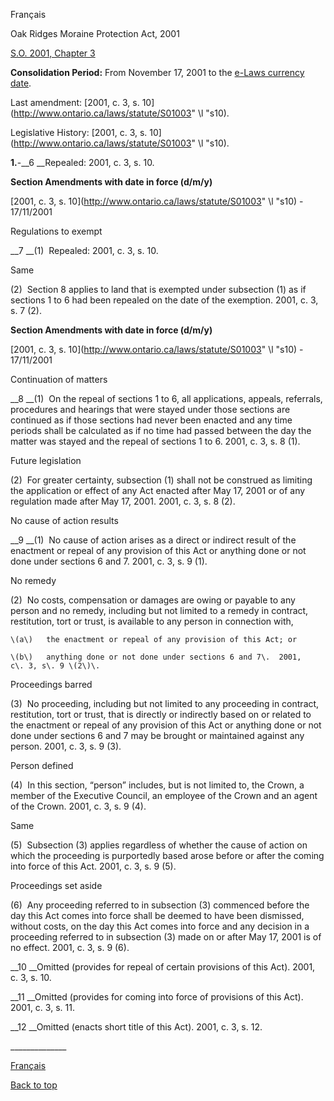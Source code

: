 [<a id="Top"></a>Français](http://www.ontario.ca/fr/lois/loi/01o03)

Oak Ridges Moraine Protection Act, 2001

[S\.O\. 2001, Chapter 3](https://www.ontario.ca/laws/statute/s01003)

__Consolidation Period:__  From November 17, 2001 to the [e\-Laws currency date](http://www.e-laws.gov.on.ca/navigation?file=currencyDates&lang=en)\.

Last amendment:  [2001, c\. 3, s\. 10](http://www.ontario.ca/laws/statute/S01003" \l "s10)\.

Legislative History: [2001, c\. 3, s\. 10](http://www.ontario.ca/laws/statute/S01003" \l "s10)\.

__1\.__\-__6 __Repealed:  2001, c\. 3, s\. 10\.

__Section Amendments with date in force \(d/m/y\)__

[2001, c\. 3, s\. 10](http://www.ontario.ca/laws/statute/S01003" \l "s10) \- 17/11/2001

Regulations to exempt

<a id="BK0"></a>__7 __\(1\)  Repealed:  2001, c\. 3, s\. 10\.

Same

\(2\)  Section 8 applies to land that is exempted under subsection \(1\) as if sections 1 to 6 had been repealed on the date of the exemption\.  2001, c\. 3, s\. 7 \(2\)\.

__Section Amendments with date in force \(d/m/y\)__

[2001, c\. 3, s\. 10](http://www.ontario.ca/laws/statute/S01003" \l "s10) \- 17/11/2001

Continuation of matters

<a id="BK1"></a>__8 __\(1\)  On the repeal of sections 1 to 6, all applications, appeals, referrals, procedures and hearings that were stayed under those sections are continued as if those sections had never been enacted and any time periods shall be calculated as if no time had passed between the day the matter was stayed and the repeal of sections 1 to 6\.  2001, c\. 3, s\. 8 \(1\)\.

Future legislation

\(2\)  For greater certainty, subsection \(1\) shall not be construed as limiting the application or effect of any Act enacted after May 17, 2001 or of any regulation made after May 17, 2001\.  2001, c\. 3, s\. 8 \(2\)\.

No cause of action results

<a id="BK2"></a>__9 __\(1\)  No cause of action arises as a direct or indirect result of the enactment or repeal of any provision of this Act or anything done or not done under sections 6 and 7\.  2001, c\. 3, s\. 9 \(1\)\.

No remedy

\(2\)  No costs, compensation or damages are owing or payable to any person and no remedy, including but not limited to a remedy in contract, restitution, tort or trust, is available to any person in connection with,

	\(a\)	the enactment or repeal of any provision of this Act; or

	\(b\)	anything done or not done under sections 6 and 7\.  2001, c\. 3, s\. 9 \(2\)\.

Proceedings barred

\(3\)  No proceeding, including but not limited to any proceeding in contract, restitution, tort or trust, that is directly or indirectly based on or related to the enactment or repeal of any provision of this Act or anything done or not done under sections 6 and 7 may be brought or maintained against any person\.  2001, c\. 3, s\. 9 \(3\)\.

Person defined

\(4\)  In this section, “person” includes, but is not limited to, the Crown, a member of the Executive Council, an employee of the Crown and an agent of the Crown\.  2001, c\. 3, s\. 9 \(4\)\.

Same

\(5\)  Subsection \(3\) applies regardless of whether the cause of action on which the proceeding is purportedly based arose before or after the coming into force of this Act\.  2001, c\. 3, s\. 9 \(5\)\.

Proceedings set aside

\(6\)  Any proceeding referred to in subsection \(3\) commenced before the day this Act comes into force shall be deemed to have been dismissed, without costs, on the day this Act comes into force and any decision in a proceeding referred to in subsection \(3\) made on or after May 17, 2001 is of no effect\.  2001, c\. 3, s\. 9 \(6\)\.

__10 __Omitted \(provides for repeal of certain provisions of this Act\)\.  2001, c\. 3, s\. 10\.

__11 __Omitted \(provides for coming into force of provisions of this Act\)\.  2001, c\. 3, s\. 11\.

__12 __Omitted \(enacts short title of this Act\)\.  2001, c\. 3, s\. 12\.

\_\_\_\_\_\_\_\_\_\_\_\_\_\_

[Français](http://www.ontario.ca/fr/lois/loi/01o03)

[Back to top](#Top)


